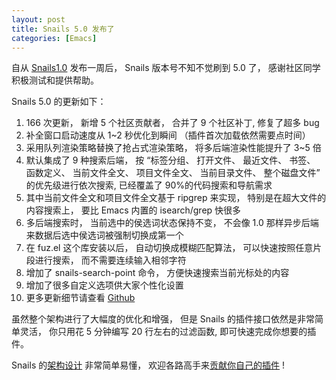 ```yaml
---
layout: post
title: Snails 5.0 发布了
categories: [Emacs]
---
```


自从 [Snails1.0](https://manateelazycat.github.io/2019/07/21/snails.html) 发布一周后， Snails 版本号不知不觉刷到 5.0 了， 感谢社区同学积极测试和提供帮助。

Snails 5.0 的更新如下：

1. 166 次更新， 新增 5 个社区贡献者， 合并了 9 个社区补丁, 修复了超多 bug
2. 补全窗口启动速度从 1~2 秒优化到瞬间 （插件首次加载依然需要点时间）
3. 采用队列渲染策略替换了抢占式渲染策略， 将多后端渲染性能提升了 3~5 倍
4. 默认集成了 9 种搜索后端， 按 “标签分组、 打开文件、 最近文件、 书签、 函数定义、 当前文件全文、 项目文件全文、 当前目录文件、 整个磁盘文件” 的优先级进行依次搜索, 已经覆盖了 90%的代码搜索和导航需求
5. 其中当前文件全文和项目文件全文基于 ripgrep 来实现， 特别是在超大文件的内容搜索上， 要比 Emacs 内置的 isearch/grep 快很多
6. 多后端搜索时， 当前选中的侯选词状态保持不变， 不会像 1.0 那样异步后端来数据后选中侯选词被强制切换成第一个
7. 在 fuz.el 这个库安装以后， 自动切换成模糊匹配算法， 可以快速按照任意片段进行搜索， 而不需要连续输入相邻字符
8. 增加了 snails-search-point 命令， 方便快速搜索当前光标处的内容
9. 增加了很多自定义选项供大家个性化设置
10. 更多更新细节请查看 [Github](https://github.com/manateelazycat/snails/commits/master)

虽然整个架构进行了大幅度的优化和增强， 但是 Snails 的插件接口依然是非常简单灵活， 你只用花 5 分钟编写 20 行左右的过滤函数, 即可快速完成你想要的插件。

Snails 的[架构设计](https://manateelazycat.github.io/2019/07/23/snails-framework.html) 非常简单易懂， 欢迎各路高手来[贡献你自己的插件](https://github.com/manateelazycat/snails/pulls) !

